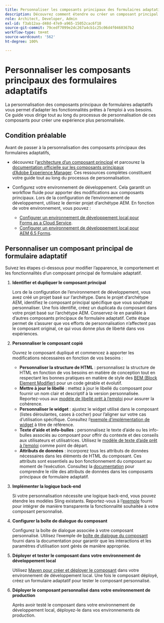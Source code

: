 ```yaml
---
title: Personnaliser les composants principaux des formulaires adaptatifs
description: Découvrez comment étendre ou créer un composant principal de formulaire adaptatif pour mettre en œuvre des fonctionnalités adaptées à votre organisation.
role: Architect, Developer, Admin
exl-id: f3ab12aa-d48d-47e9-a965-15052cac6f18
source-git-commit: 79cedf7099e2dc267a4cb1c25c06d4f0460367b2
workflow-type: tm+mt
source-wordcount: '562'
ht-degree: 100%

---
```


# Personnaliser les composants principaux des formulaires adaptatifs

La personnalisation des composants principaux de formulaires adaptatifs vous permet d’adapter les fonctionnalités prêtes à l’emploi à vos besoins. Ce guide vous dirige tout au long du processus de personnalisation de ces composants pour créer une expérience plus personnalisée.

## Condition préalable

Avant de passer à la personnalisation des composants principaux des formulaires adaptatifs,

* découvrez l’[architecture d’un composant principal](customizing.md#customizing-the-markup-customizing-the-markup) et parcourez la [documentation officielle sur les composants principaux d’Adobe Experience Manager](customizing.md). Ces ressources complètes constituent votre guide tout au long du processus de personnalisation.
* Configurez votre environnement de développement. Cela garantit un workflow fluide pour apporter des modifications aux composants principaux. Lors de la configuration de l’environnement de développement, utilisez le dernier projet d’archétype AEM. En fonction de votre environnement, vous pouvez :

   * [Configurer un environnement de développement local pour Forms as a Cloud Service](https://experienceleague.adobe.com/docs/experience-manager-cloud-service/content/forms/setup-configure-migrate/setup-local-development-environment.html?lang=fr).
   * [Configurer un environnement de développement local pour AEM 6.5 Forms](https://experienceleague.adobe.com/docs/experience-manager-learn/foundation/development/set-up-a-local-aem-development-environment.html?lang=fr).

## Personnaliser un composant principal de formulaire adaptatif

Suivez les étapes ci-dessous pour modifier l’apparence, le comportement et les fonctionnalités d’un composant principal de formulaire adaptatif.

1. **Identifier et dupliquer le composant principal**

   Lors de la configuration de l’environnement de développement, vous avez créé un projet basé sur l’archétype. Dans le projet d’archétype AEM, identifiez le composant principal spécifique que vous souhaitez personnaliser. Une fois identifié, créez un duplicata du composant dans votre projet basé sur l’archétype AEM. Conservez-le en parallèle à d’autres composants principaux de formulaire adaptatif. Cette étape permet de s’assurer que vos efforts de personnalisation n’affectent pas le composant original, ce qui vous donne plus de liberté dans vos expériences.

1. **Personnaliser le composant copié**

   Ouvrez le composant dupliqué et commencez à apporter les modifications nécessaires en fonction de vos besoins :

   * **Personnaliser la structure de HTML** : personnalisez la structure de HTML en fonction de vos besoins en matière de conception tout en respectant les bonnes pratiques en matière de style des [BEM (Block Element Modifier)](https://github.com/adobe/aem-core-wcm-components/wiki/css-coding-conventions) pour un code gérable et évolutif.
   * **Mettre à jour le libellé** : mettez à jour le libellé du composant pour fournir un nom clair et descriptif à la version personnalisée. Reportez-vous aux [modèle de libellé prêt à l’emploi](https://github.com/adobe/aem-core-forms-components/blob/master/ui.af.apps/src/main/content/jcr_root/apps/core/fd/components/af-commons/v1/fieldTemplates/label.html) pour assurer la cohérence.
   * **Personnaliser le widget** : ajustez le widget utilisé dans le composant (listes déroulantes, cases à cocher) pour l’aligner sur votre cas d’utilisation spécifique. Consultez l’[exemple d’implémentation de widget](https://github.com/adobe/aem-core-forms-components/blob/master/ui.af.apps/src/main/content/jcr_root/apps/core/fd/components/form/textinput/v1/textinput/textinput.html) à titre de référence.
   * **Texte d’aide et info-bulles** : personnalisez le texte d’aide ou les info-bulles associés au composant pour offrir du contexte et des conseils aux utilisateurs et utilisatrices. Utilisez le [modèle de texte d’aide prêt à l’emploi](https://github.com/adobe/aem-core-forms-components/blob/master/ui.af.apps/src/main/content/jcr_root/apps/core/fd/components/af-commons/v1/fieldTemplates/questionMark.html) comme point de départ.
   * **Attributs de données** : incorporez tous les attributs de données nécessaires dans les éléments de HTML du composant. Ces attributs sont essentiels au bon fonctionnement du composant au moment de l’exécution. Consultez la [documentation](https://github.com/adobe/aem-core-forms-components/tree/master/ui.af.apps/src/main/content/jcr_root/apps/core/fd/components/form/textinput/v1/textinput) pour comprendre le rôle des attributs de données dans les composants principaux de formulaire adaptatif.

1. **Implémenter la logique back-end**

   Si votre personnalisation nécessite une logique back-end, vous pouvez étendre les modèles Sling existants. Reportez-vous à l’[exemple](https://github.com/adobe/aem-core-forms-components/blob/master/bundles/af-core/src/main/java/com/adobe/cq/forms/core/components/internal/models/v1/form/TextInputImpl.java) fourni pour intégrer de manière transparente la fonctionnalité souhaitée à votre composant personnalisé.

1. **Configurer la boîte de dialogue du composant**

   Configurez la boîte de dialogue associée à votre composant personnalisé. Utilisez l’exemple de [boîte de dialogue du composant](https://github.com/adobe/aem-core-forms-components/blob/master/ui.af.apps/src/main/content/jcr_root/apps/core/fd/components/form/textinput/v1/textinput/_cq_dialog/.content.xml) fourni dans la documentation pour garantir que les interactions et les paramètres d’utilisation sont gérés de manière appropriée.

1. **Déployer et tester le composant dans votre environnement de développement local**

   Utilisez [Maven pour créer et déployer le composant](https://experienceleague.adobe.com/docs/experience-manager-core-components/using/developing/archetype/using.html?lang=fr#building-and-installing) dans votre environnement de développement local. Une fois le composant déployé, créez un formulaire adaptatif pour tester le composant personnalisé.

1. **Déployer le composant personnalisé dans votre environnement de production**

   Après avoir testé le composant dans votre environnement de développement local, déployez-le dans vos environnements de production.
